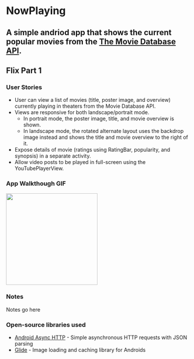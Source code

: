 # NowPlaying
A simple andriod app that shows the current popular movies from the [The Movie Database API](http://docs.themoviedb.apiary.io/#).
---

## Flix Part 1

### User Stories
- User can view a list of movies (title, poster image, and overview) currently playing in theaters from the Movie Database API.
- Views are responsive for both landscape/portrait mode.
   - In portrait mode, the poster image, title, and movie overview is shown.
   - In landscape mode, the rotated alternate layout uses the backdrop image instead and shows the title and movie overview to the right of it.
- Expose details of movie (ratings using RatingBar, popularity, and synopsis) in a separate activity.
- Allow video posts to be played in full-screen using the YouTubePlayerView.

### App Walkthough GIF

<img src="https://github.com/MysticalLatios/NowPlaying/blob/master/demo1.gif" width=250><br>

### Notes
Notes go here

### Open-source libraries used

- [Android Async HTTP](https://github.com/loopj/android-async-http) - Simple asynchronous HTTP requests with JSON parsing
- [Glide](https://github.com/bumptech/glide) - Image loading and caching library for Androids
